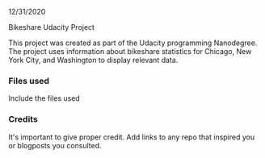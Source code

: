 12/31/2020

Bikeshare Udacity Project

This project was created as part of the Udacity programming Nanodegree. The project uses information about bikeshare statistics for Chicago, New York City, and Washington to display relevant data. 

### Files used
Include the files used

### Credits
It's important to give proper credit. Add links to any repo that inspired you or blogposts you consulted.
